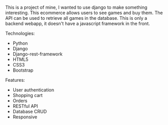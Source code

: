 This is a project of mine, I wanted to use django to make something interesting. 
This ecommerce allows users to see games and buy them.
The API can be used to retrieve all games in the database.
This is only a backend webapp, it doesn't have a javascript framework in the front.

Technologies:
- Python
- Django
- Django-rest-framework
- HTML5
- CSS3
- Bootstrap

Features:
- User authentication
- Shopping cart
- Orders
- RESTful API
- Database CRUD
- Responsive
